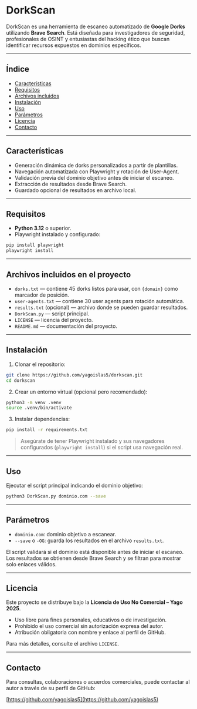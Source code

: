 # DorkScan

DorkScan es una herramienta de escaneo automatizado de **Google Dorks** utilizando **Brave Search**. Está diseñada para investigadores de seguridad, profesionales de OSINT y entusiastas del hacking ético que buscan identificar recursos expuestos en dominios específicos.

---

## Índice

* [Características](#características)
* [Requisitos](#requisitos)
* [Archivos incluidos](#archivos-incluidos-en-el-proyecto)
* [Instalación](#instalación)
* [Uso](#uso)
* [Parámetros](#parámetros)
* [Licencia](#licencia)
* [Contacto](#contacto)

---

## Características

* Generación dinámica de dorks personalizados a partir de plantillas.
* Navegación automatizada con Playwright y rotación de User-Agent.
* Validación previa del dominio objetivo antes de iniciar el escaneo.
* Extracción de resultados desde Brave Search.
* Guardado opcional de resultados en archivo local.

---

## Requisitos

* **Python 3.12** o superior.
* Playwright instalado y configurado:

```bash
pip install playwright
playwright install
```

---

## Archivos incluidos en el proyecto

* `dorks.txt` — contiene 45 dorks listos para usar, con `{domain}` como marcador de posición.
* `user-agents.txt` — contiene 30 user agents para rotación automática.
* `results.txt` (opcional) — archivo donde se pueden guardar resultados.
* `DorkScan.py` — script principal.
* `LICENSE` — licencia del proyecto.
* `README.md` — documentación del proyecto.

---

## Instalación

1. Clonar el repositorio:

```bash
git clone https://github.com/yagoislas5/dorkscan.git
cd dorkscan
```

2. Crear un entorno virtual (opcional pero recomendado):

```bash
python3 -m venv .venv
source .venv/bin/activate
```

3. Instalar dependencias:

```bash
pip install -r requirements.txt
```

> Asegúrate de tener Playwright instalado y sus navegadores configurados (`playwright install`) si el script usa navegación real.

---

## Uso

Ejecutar el script principal indicando el dominio objetivo:

```bash
python3 DorkScan.py dominio.com --save
```

---

## Parámetros

* `dominio.com`: dominio objetivo a escanear.
* `--save` o `-OG`: guarda los resultados en el archivo `results.txt`.

El script validará si el dominio está disponible antes de iniciar el escaneo. Los resultados se obtienen desde Brave Search y se filtran para mostrar solo enlaces válidos.

---

## Licencia

Este proyecto se distribuye bajo la **Licencia de Uso No Comercial – Yago 2025**.

* Uso libre para fines personales, educativos o de investigación.
* Prohibido el uso comercial sin autorización expresa del autor.
* Atribución obligatoria con nombre y enlace al perfil de GitHub.

Para más detalles, consulte el archivo `LICENSE`.

---

## Contacto

Para consultas, colaboraciones o acuerdos comerciales, puede contactar al autor a través de su perfil de GitHub:

[https://github.com/yagoislas5](https://github.com/yagoislas5)
